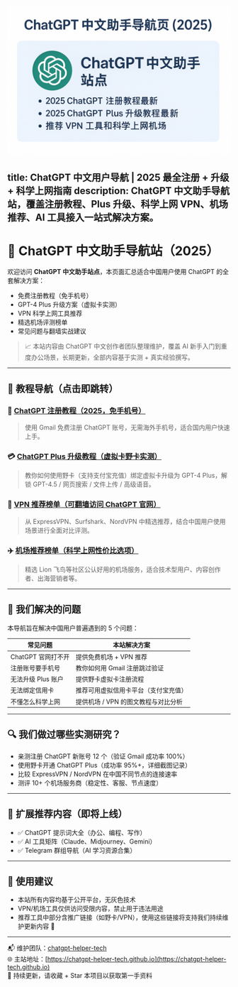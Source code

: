 ![ChatGPT 中文助手封面图](./assets/banner.png)
---
title: ChatGPT 中文用户导航 | 2025 最全注册 + 升级 + 科学上网指南
description: ChatGPT 中文助手导航站，覆盖注册教程、Plus 升级、科学上网 VPN、机场推荐、AI 工具接入一站式解决方案。
---

# 🤖 ChatGPT 中文助手导航站（2025）

欢迎访问 **ChatGPT 中文助手站点**，本页面汇总适合中国用户使用 ChatGPT 的全套解决方案：

- 免费注册教程（免手机号）
- GPT-4 Plus 升级方案（虚拟卡实测）
- VPN 科学上网工具推荐
- 精选机场评测榜单
- 常见问题与翻墙实战建议

> 📈 本站内容由 ChatGPT 中文创作者团队整理维护，覆盖 AI 新手入门到重度办公场景，长期更新，全部内容基于实测 + 真实经验撰写。

---

## 📘 教程导航（点击即跳转）

### 📝 [ChatGPT 注册教程（2025，免手机号）](https://chatgpt-helper-tech.github.io/chatgpt-register-guide/)
> 使用 Gmail 免费注册 ChatGPT 账号，无需海外手机号，适合国内用户快速上手。

### 💳 [ChatGPT Plus 升级教程（虚拟卡野卡实测）](https://chatgpt-helper-tech.github.io/chatgpt-plus-guide/)
> 教你如何使用野卡（支持支付宝充值）绑定虚拟卡升级为 GPT-4 Plus，解锁 GPT-4.5 / 网页搜索 / 文件上传 / 高级语音。

### 🔐 [VPN 推荐榜单（可翻墙访问 ChatGPT 官网）](https://chatgpt-helper-tech.github.io/network-access/)
> 从 ExpressVPN、Surfshark、NordVPN 中精选推荐，结合中国用户使用场景进行全面对比评测。

### ✈️ [机场推荐榜单（科学上网性价比选项）](https://chatgpt-helper-tech.github.io/airport-access/)
> 精选 Lion 飞鸟等社区公认好用的机场服务，适合技术型用户、内容创作者、出海营销者等。

---

## 🎯 我们解决的问题

本导航旨在解决中国用户普遍遇到的 5 个问题：

| 常见问题 | 本站解决方案 |
|----------|--------------|
| ChatGPT 官网打不开 | 提供免费机场 + VPN 推荐 |
| 注册账号要手机号 | 教你如何用 Gmail 注册跳过验证 |
| 无法升级 Plus 账户 | 提供野卡虚拟卡注册流程 |
| 无法绑定信用卡 | 推荐可用虚拟信用卡平台（支付宝充值） |
| 不懂怎么科学上网 | 提供机场 / VPN 的图文教程与对比分析 |

---

## 🔍 我们做过哪些实测研究？

- 亲测注册 ChatGPT 新账号 12 个（验证 Gmail 成功率 100%）
- 使用野卡开通 ChatGPT Plus（成功率 95%+，详细截图记录）
- 比较 ExpressVPN / NordVPN 在中国不同节点的连接速率
- 测评 10+ 个机场服务商（稳定性、客服、节点速度）

---

## 🔗 扩展推荐内容（即将上线）

- ✅ ChatGPT 提示词大全（办公、编程、写作）
- ✅ AI 工具矩阵（Claude、Midjourney、Gemini）
- ✅ Telegram 群组导航（AI 学习资源合集）

---

## 📌 使用建议

- 本站所有内容均基于公开平台，无灰色技术
- VPN/机场工具仅供访问受限内容，禁止用于违法用途
- 推荐工具中部分含推广链接（如野卡/VPN），使用这些链接将支持我们持续维护更新内容 🧡

---

📬 维护团队：[chatgpt-helper-tech](https://github.com/chatgpt-helper-tech)  
🌐 主站地址：[https://chatgpt-helper-tech.github.io](https://chatgpt-helper-tech.github.io)  
📢 持续更新，请收藏 + Star 本项目以获取第一手资料
